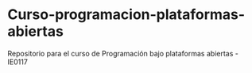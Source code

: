 # Curso-programacion-plataformas-abiertas
Repositorio para el curso de Programación bajo plataformas abiertas - IE0117
